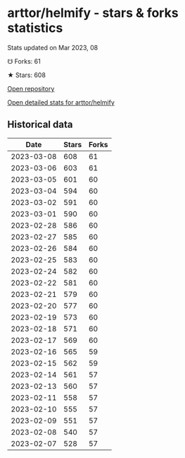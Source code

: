# arttor/helmify - stars & forks statistics

Stats updated on Mar 2023, 08

☋ Forks: 61

★ Stars: 608

[Open repository](https://github.com/arttor/helmify)

[Open detailed stats for arttor/helmify](https://reviewgithub.com/rep/arttor/helmify)

## Historical data
| Date | Stars | Forks |
|------|-------|-------|
| 2023-03-08 | 608 | 61 | 
| 2023-03-06 | 603 | 61 | 
| 2023-03-05 | 601 | 60 | 
| 2023-03-04 | 594 | 60 | 
| 2023-03-02 | 591 | 60 | 
| 2023-03-01 | 590 | 60 | 
| 2023-02-28 | 586 | 60 | 
| 2023-02-27 | 585 | 60 | 
| 2023-02-26 | 584 | 60 | 
| 2023-02-25 | 583 | 60 | 
| 2023-02-24 | 582 | 60 | 
| 2023-02-22 | 581 | 60 | 
| 2023-02-21 | 579 | 60 | 
| 2023-02-20 | 577 | 60 | 
| 2023-02-19 | 573 | 60 | 
| 2023-02-18 | 571 | 60 | 
| 2023-02-17 | 569 | 60 | 
| 2023-02-16 | 565 | 59 | 
| 2023-02-15 | 562 | 59 | 
| 2023-02-14 | 561 | 57 | 
| 2023-02-13 | 560 | 57 | 
| 2023-02-11 | 558 | 57 | 
| 2023-02-10 | 555 | 57 | 
| 2023-02-09 | 551 | 57 | 
| 2023-02-08 | 540 | 57 | 
| 2023-02-07 | 528 | 57 | 

